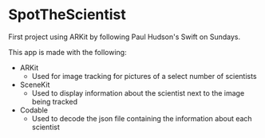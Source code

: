 # SpotTheScientist
First project using ARKit by following Paul Hudson's Swift on Sundays.

This app is made with the following:
- ARKit
  - Used for image tracking for pictures of a select number of scientists
- SceneKit
  - Used to display information about the scientist next to the image being tracked
- Codable
  - Used to decode the json file containing the information about each scientist

